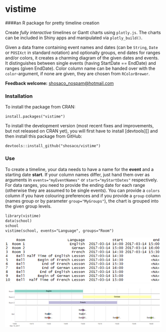 # vistime
####an R package for pretty timeline creation

Create _fully interactive_ timelines or Gantt charts using `plotly.js`. The charts can be included in Shiny apps and manipulated via `plotly_build()`.

Given a data frame containing event names and dates (can be `String`, `Date` or `POSIXct` in standard notation) and optionally groups, end dates for ranges and/or colors, it creates a charming diagram of the given dates and events. It distinguishes between single events (having StartDate == EndDate) and ranges (given EndDate). Color column name can be handed over with the `color`-argument, if none are given, they are chosen from `RColorBrewer`.

**Feedback welcome:** shosaco_nospam@hotmail.com  


### Installation

To install the package from CRAN:

    install.packages("vistime")

To install the development version (most recent fixes and improvements, but not released on CRAN yet), you will first have to install [devtools][] and then install this package from GitHub:

    devtools::install_github("shosaco/vistime")
    

### Use

To create a timeline, your data needs to have a name for the **event** and a starting date **start**. If your column names differ, just hand them over as arguments in `events="myEventNames"` or `start="myStartDates"` respectively. For data ranges, you need to provide the ending date for each range (otherwise they are assumed to be single events). You can provide a `colors` column if you have colouring preferences and if you provide a `group` column (names group or by parameter `group="MyGroups"`), the chart is grouped into the given group levels.

    library(vistime)
    data(school)
    school
    vistime(school, events="Language", groups="Room")


![](inst/img/ex1data.png)
![](inst/img/ex1.png)
 
  



